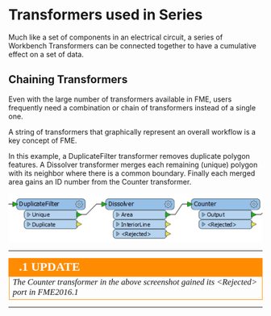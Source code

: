 # Transformers used in Series #
Much like a set of components in an electrical circuit, a series of Workbench Transformers can be connected together to have a cumulative effect on a set of data.

 
## Chaining Transformers ##
Even with the large number of transformers available in FME, users frequently need a combination or chain of transformers instead of a single one.

A string of transformers that graphically represent an overall workflow is a key concept of FME.

In this example, a DuplicateFilter transformer removes duplicate polygon features. A Dissolver transformer merges each remaining (unique) polygon with its neighbor where there is a common boundary. Finally each merged area gains an ID number from the Counter transformer.

![](./Images/Img2.25.TransformersInSeries.png)

---

<!--Updated Section--> 

<table style="border-spacing: 0px">
<tr>
<td style="vertical-align:middle;background-color:darkorange;border: 2px solid darkorange">
<i class="fa fa-bolt fa-lg fa-pull-left fa-fw" style="color:white;padding-right: 12px;vertical-align:text-top"></i>
<span style="color:white;font-size:x-large;font-weight: bold;font-family:serif">.1 UPDATE</span>
</td>
</tr>

<tr>
<td style="border: 1px solid darkorange">
<span style="font-family:serif; font-style:italic; font-size:larger">
The Counter transformer in the above screenshot gained its &lt;Rejected&gt; port in FME2016.1
</span>
</td>
</tr>
</table>

---